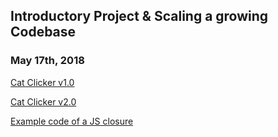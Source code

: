 ## Introductory Project & Scaling a growing Codebase
### May 17th, 2018 

[Cat Clicker v1.0](https://github.com/jniziol/JS-Design-Patterns-Front-End-Frameworks/tree/master/catClicker1)

[Cat Clicker v2.0](https://github.com/jniziol/JS-Design-Patterns-Front-End-Frameworks/tree/master/catClicker2)

[Example code of a JS closure](https://github.com/jniziol/JS-Design-Patterns-Front-End-Frameworks/blob/master/closureExample.js)
